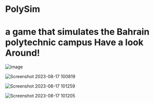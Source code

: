 # PolySim
# a game that simulates the Bahrain polytechnic campus Have a look Around!

![image](https://github.com/AhmedMakhlooqDev/PolySim/assets/76881779/31144155-7447-4dcd-a364-0a5e576330b3)

![Screenshot 2023-08-17 100819](https://github.com/AhmedMakhlooqDev/PolySim/assets/76881779/97ba029d-7fb2-42b5-ad40-ac15b0eeeafc)

![Screenshot 2023-08-17 101259](https://github.com/AhmedMakhlooqDev/PolySim/assets/76881779/f6d24d83-4d1d-4340-8eaf-809b682c90a1)

![Screenshot 2023-08-17 101205](https://github.com/AhmedMakhlooqDev/PolySim/assets/76881779/9061e81f-89c6-4ded-8fe5-9be0c949a8ff)

